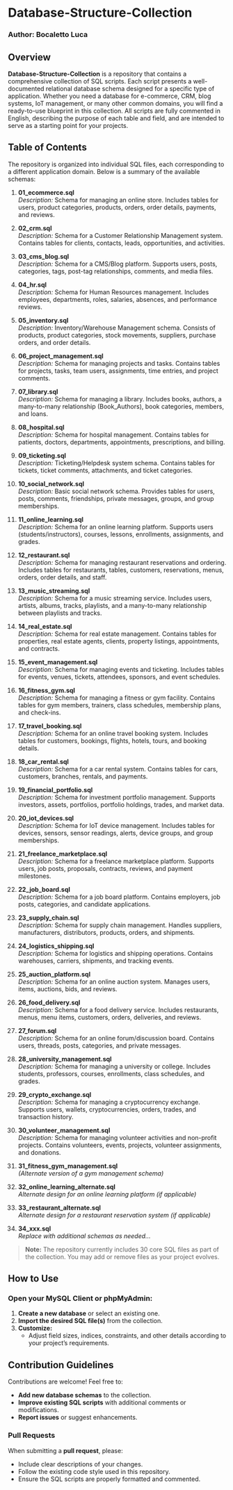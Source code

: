 # Database-Structure-Collection

### Author: Bocaletto Luca

## Overview

**Database-Structure-Collection** is a repository that contains a comprehensive collection of SQL scripts. Each script presents a well-documented relational database schema designed for a specific type of application. Whether you need a database for e-commerce, CRM, blog systems, IoT management, or many other common domains, you will find a ready-to-use blueprint in this collection. All scripts are fully commented in English, describing the purpose of each table and field, and are intended to serve as a starting point for your projects.

## Table of Contents

The repository is organized into individual SQL files, each corresponding to a different application domain. Below is a summary of the available schemas:

1. **01_ecommerce.sql**  
   *Description:* Schema for managing an online store. Includes tables for users, product categories, products, orders, order details, payments, and reviews.

2. **02_crm.sql**  
   *Description:* Schema for a Customer Relationship Management system. Contains tables for clients, contacts, leads, opportunities, and activities.

3. **03_cms_blog.sql**  
   *Description:* Schema for a CMS/Blog platform. Supports users, posts, categories, tags, post-tag relationships, comments, and media files.

4. **04_hr.sql**  
   *Description:* Schema for Human Resources management. Includes employees, departments, roles, salaries, absences, and performance reviews.

5. **05_inventory.sql**  
   *Description:* Inventory/Warehouse Management schema. Consists of products, product categories, stock movements, suppliers, purchase orders, and order details.

6. **06_project_management.sql**  
   *Description:* Schema for managing projects and tasks. Contains tables for projects, tasks, team users, assignments, time entries, and project comments.

7. **07_library.sql**  
   *Description:* Schema for managing a library. Includes books, authors, a many-to-many relationship (Book_Authors), book categories, members, and loans.

8. **08_hospital.sql**  
   *Description:* Schema for hospital management. Contains tables for patients, doctors, departments, appointments, prescriptions, and billing.

9. **09_ticketing.sql**  
   *Description:* Ticketing/Helpdesk system schema. Contains tables for tickets, ticket comments, attachments, and ticket categories.

10. **10_social_network.sql**  
    *Description:* Basic social network schema. Provides tables for users, posts, comments, friendships, private messages, groups, and group memberships.

11. **11_online_learning.sql**  
    *Description:* Schema for an online learning platform. Supports users (students/instructors), courses, lessons, enrollments, assignments, and grades.

12. **12_restaurant.sql**  
    *Description:* Schema for managing restaurant reservations and ordering. Includes tables for restaurants, tables, customers, reservations, menus, orders, order details, and staff.

13. **13_music_streaming.sql**  
    *Description:* Schema for a music streaming service. Includes users, artists, albums, tracks, playlists, and a many-to-many relationship between playlists and tracks.

14. **14_real_estate.sql**  
    *Description:* Schema for real estate management. Contains tables for properties, real estate agents, clients, property listings, appointments, and contracts.

15. **15_event_management.sql**  
    *Description:* Schema for managing events and ticketing. Includes tables for events, venues, tickets, attendees, sponsors, and event schedules.

16. **16_fitness_gym.sql**  
    *Description:* Schema for managing a fitness or gym facility. Contains tables for gym members, trainers, class schedules, membership plans, and check-ins.

17. **17_travel_booking.sql**  
    *Description:* Schema for an online travel booking system. Includes tables for customers, bookings, flights, hotels, tours, and booking details.

18. **18_car_rental.sql**  
    *Description:* Schema for a car rental system. Contains tables for cars, customers, branches, rentals, and payments.

19. **19_financial_portfolio.sql**  
    *Description:* Schema for investment portfolio management. Supports investors, assets, portfolios, portfolio holdings, trades, and market data.

20. **20_iot_devices.sql**  
    *Description:* Schema for IoT device management. Includes tables for devices, sensors, sensor readings, alerts, device groups, and group memberships.

21. **21_freelance_marketplace.sql**  
    *Description:* Schema for a freelance marketplace platform. Supports users, job posts, proposals, contracts, reviews, and payment milestones.

22. **22_job_board.sql**  
    *Description:* Schema for a job board platform. Contains employers, job posts, categories, and candidate applications.

23. **23_supply_chain.sql**  
    *Description:* Schema for supply chain management. Handles suppliers, manufacturers, distributors, products, orders, and shipments.

24. **24_logistics_shipping.sql**  
    *Description:* Schema for logistics and shipping operations. Contains warehouses, carriers, shipments, and tracking events.

25. **25_auction_platform.sql**  
    *Description:* Schema for an online auction system. Manages users, items, auctions, bids, and reviews.

26. **26_food_delivery.sql**  
    *Description:* Schema for a food delivery service. Includes restaurants, menus, menu items, customers, orders, deliveries, and reviews.

27. **27_forum.sql**  
    *Description:* Schema for an online forum/discussion board. Contains users, threads, posts, categories, and private messages.

28. **28_university_management.sql**  
    *Description:* Schema for managing a university or college. Includes students, professors, courses, enrollments, class schedules, and grades.

29. **29_crypto_exchange.sql**  
    *Description:* Schema for managing a cryptocurrency exchange. Supports users, wallets, cryptocurrencies, orders, trades, and transaction history.

30. **30_volunteer_management.sql**  
    *Description:* Schema for managing volunteer activities and non-profit projects. Contains volunteers, events, projects, volunteer assignments, and donations.

31. **31_fitness_gym_management.sql**  
    *(Alternate version of a gym management schema)*

32. **32_online_learning_alternate.sql**  
    *Alternate design for an online learning platform (if applicable)*

33. **33_restaurant_alternate.sql**  
    *Alternate design for a restaurant reservation system (if applicable)*

34. **34_xxx.sql**  
    *Replace with additional schemas as needed…*

> **Note:** The repository currently includes 30 core SQL files as part of the collection. You may add or remove files as your project evolves.

## How to Use

### Open your MySQL Client or phpMyAdmin:
1. **Create a new database** or select an existing one.
2. **Import the desired SQL file(s)** from the collection.
3. **Customize:**  
   - Adjust field sizes, indices, constraints, and other details according to your project’s requirements.

## Contribution Guidelines
Contributions are welcome! Feel free to:
- **Add new database schemas** to the collection.
- **Improve existing SQL scripts** with additional comments or modifications.
- **Report issues** or suggest enhancements.

### Pull Requests
When submitting a **pull request**, please:
- Include clear descriptions of your changes.
- Follow the existing code style used in this repository.
- Ensure the SQL scripts are properly formatted and commented.
